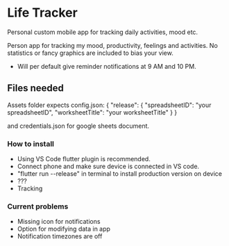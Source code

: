 # Life Tracker
Personal custom mobile app for tracking daily activities, mood etc.

Person app for tracking my mood, productivity, feelings and activities. No statistics or fancy graphics are included to bias your view. 

- Will per default give reminder notifications at 9 AM and 10 PM. 

## Files needed
Assets folder expects config.json:
{
  "release": {
    "spreadsheetID": "your spreadsheetID",
    "worksheetTitle": "your worksheetTitle"
  }
}

and credentials.json for google sheets document. 

### How to install
- Using VS Code flutter plugin is recommended. 
- Connect phone and make sure device is connected in VS code. 
- "flutter run --release" in terminal to install production version on device
- ???
- Tracking

### Current problems
- Missing icon for notifications
- Option for modifying data in app
- Notification timezones are off